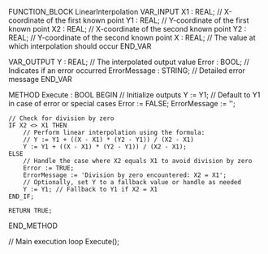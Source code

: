 FUNCTION_BLOCK LinearInterpolation
VAR_INPUT
    X1 : REAL; // X-coordinate of the first known point
    Y1 : REAL; // Y-coordinate of the first known point
    X2 : REAL; // X-coordinate of the second known point
    Y2 : REAL; // Y-coordinate of the second known point
    X  : REAL; // The value at which interpolation should occur
END_VAR

VAR_OUTPUT
    Y : REAL; // The interpolated output value
    Error : BOOL; // Indicates if an error occurred
    ErrorMessage : STRING; // Detailed error message
END_VAR

METHOD Execute : BOOL
BEGIN
    // Initialize outputs
    Y := Y1; // Default to Y1 in case of error or special cases
    Error := FALSE;
    ErrorMessage := '';

    // Check for division by zero
    IF X2 <> X1 THEN
        // Perform linear interpolation using the formula:
        // Y := Y1 + ((X - X1) * (Y2 - Y1)) / (X2 - X1)
        Y := Y1 + ((X - X1) * (Y2 - Y1)) / (X2 - X1);
    ELSE
        // Handle the case where X2 equals X1 to avoid division by zero
        Error := TRUE;
        ErrorMessage := 'Division by zero encountered: X2 = X1';
        // Optionally, set Y to a fallback value or handle as needed
        Y := Y1; // Fallback to Y1 if X2 = X1
    END_IF;

    RETURN TRUE;
END_METHOD

// Main execution loop
Execute();



